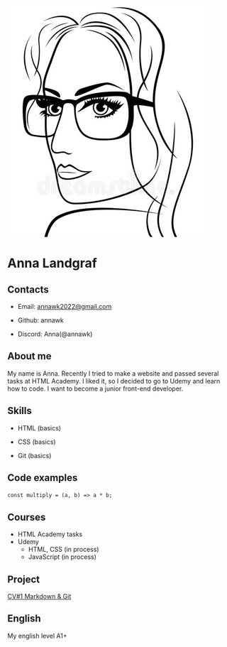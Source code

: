 ![Avatar](/assets/img/avatar.png)


# Anna Landgraf

## Contacts
* Email:      annawk2022@gmail.com 

* Github: annawk  

* Discord: Anna(@annawk)

## About me
My name is Anna. Recently I tried to make a website and passed several tasks at HTML Academy. I liked it, so I decided to go to Udemy and learn how to code. I want to becоme a junior front-end developer.

## Skills
* HTML (basics)

* CSS  (basics)

* Git (basics)

## Code examples

`const multiply = (a, b) => a * b;`

## Courses
* HTML Academy tasks
* Udemy
  + HTML, CSS (in process)
  + JavaScript (in process)

## Project
[CV#1 Markdown & Git](https://annawk.github.io/rsschool-cv/cv)

## English
My english level A1+